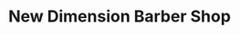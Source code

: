 ---
title: "New Dimension Barber Shop"
url: /philadelphia/new-dimension-barber-shop/
shop: Friseur
---